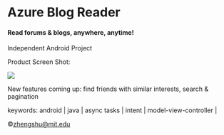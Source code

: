 Azure Blog Reader
==========

<h4>Read forums & blogs, anywhere, anytime!</h4>

Independent Android Project

Product Screen Shot: <div><img src="http://farm9.staticflickr.com/8122/8658408194_c9c526f2c7_m.jpg"></div>

New features coming up: find friends with similar interests, search & pagination

keywords: android | java | async tasks | intent | model-view-controller |

&copy;zhengshu@mit.edu

